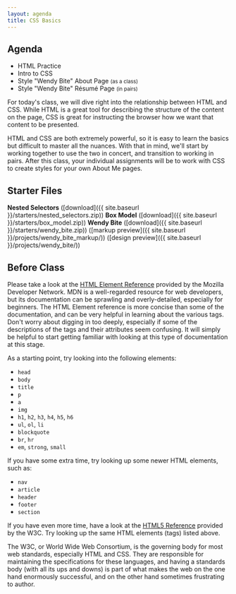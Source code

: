 ```yaml
---
layout: agenda
title: CSS Basics
---
```


## Agenda

- HTML Practice
- Intro to CSS
- Style "Wendy Bite" About Page <small>(as a class)</small>
- Style "Wendy Bite" Résumé Page <small>(in pairs)</small>

For today's class, we will dive right into the relationship between HTML and CSS. While HTML is a great tool for describing the structure of the content on the page, CSS is great for instructing the browser how we want that content to be presented.

HTML and CSS are both extremely powerful, so it is easy to learn the basics but difficult to master all the nuances. With that in mind, we'll start by working together to use the two in concert, and transition to working in pairs. After this class, your individual assignments will be to work with CSS to create styles for your own About Me pages.

## Starter Files

**Nested Selectors** ([download]({{ site.baseurl }}/starters/nested_selectors.zip))
**Box Model** ([download]({{ site.baseurl }}/starters/box_model.zip))
**Wendy Bite** ([download]({{ site.baseurl }}/starters/wendy_bite.zip)) ([markup preview]({{ site.baseurl }}/projects/wendy_bite_markup/)) ([design preview]({{ site.baseurl }}/projects/wendy_bite/))

## Before Class

Please take a look at the [HTML Element Reference](https://developer.mozilla.org/en-US/docs/Web/HTML/Element) provided by the Mozilla Developer Network. MDN is a well-regarded resource for web developers, but its documentation can be sprawling and overly-detailed, especially for beginners. The HTML Element reference is more concise than some of the documentation, and can be very helpful in learning about the various tags. Don't worry about digging in too deeply, especially if some of the descriptions of the tags and their attributes seem confusing. It will simply be helpful to start getting familiar with looking at this type of documentation at this stage.

As a starting point, try looking into the following elements:

- `head`
- `body`
- `title`
- `p`
- `a`
- `img`
- `h1`, `h2`, `h3`, `h4`, `h5`, `h6`
- `ul`, `ol`, `li`
- `blockquote`
- `br`, `hr`
- `em`, `strong`, `small`

If you have some extra time, try looking up some newer HTML elements, such as:

- `nav`
- `article`
- `header`
- `footer`
- `section`

If you have even more time, have a look at the [HTML5 Reference](https://dev.w3.org/html5/html-author/) provided by the W3C. Try looking up the same HTML elements (tags) listed above.

The W3C, or World Wide Web Consortium, is the governing body for most web standards, especially HTML and CSS. They are responsible for maintaining the specifications for these languages, and having a standards body (with all its ups and downs) is part of what makes the web on the one hand enormously successful, and on the other hand sometimes frustrating to author.
